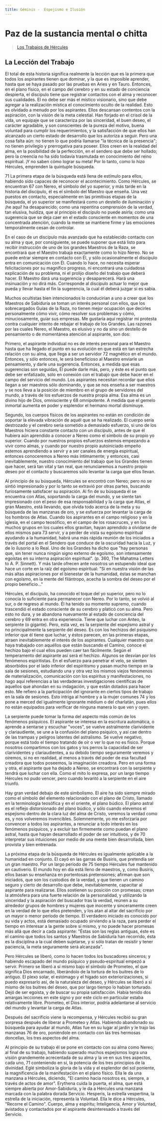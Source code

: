 ```yaml
---
title: Géminis -  Espejismo e Ilusión
---
```


# Paz de la sustancia mental o chitta

> [Los Trabajos de Hércules](/los-trabajos-de-hercules/trabajo3-parte2#la-lección-del-trabajo)

## La Lección del Trabajo

El total de esta historia significa realmente la lección que es la primera que todos los aspirantes tienen que dominar, y la que es imposible aprender, hasta que se haya pasado por las pruebas en Aries y en Tauro. Entonces, en el plano físico, en el campo del cerebro y en su estado de conciencia despierta, el discípulo tiene que registrar contactos con el alma y reconocer sus cualidades. El no debe ser más el místico visionario, sino que debe agregar a la realización mística el conocimiento oculto de la realidad. Esto es olvidado a menudo por los aspirantes. Ellos descansan contentos con la aspiración, con la visión de la meta celestial. Han forjado en el crisol de la vida, un equipaje que se caracteriza por las sinceridad, el buen deseo, el carácter agradable, y son conscientes de la pureza del motivo, buena voluntad para cumplir los requerimientos, y la satisfacción de que ellos han alcanzado un cierto estado de desarrollo que los autoriza a seguir. Pero una cosa falta aún: no tienen lo que podría llamarse "la técnica de la presencia"; no tienen privilegio y prerrogativa para poseer. Ellos creen en la realidad del alma, en la posibilidad de la perfección, en el sendero que debe ser hollado; pero la creencia no ha sido todavía trasmutada en conocimiento del reino espiritual. ¡Y no saben cómo lograr su meta! Por lo tanto, como lo hizo Hércules, emprenden la quíntuple búsqueda.

<p>
<pin lang="en">71</pin> La primera etapa de la búsqueda está llena de estímulo para ellos, habiendo sido capaces de reconocer el acontecimiento. Como Hércules, se encuentran <pin lang="es">67</pin> con Nereo, el símbolo del yo superior, y más tarde en la historia del discípulo, él es el símbolo del Maestro que enseña. Una vez puestos en contacto, especialmente en las primitivas etapas de la búsqueda, el yo superior se manifestará como un destello de iluminación y ¡he aquí! ha desaparecido; como una repentina comprensión de la verdad, tan elusiva, huidiza, que al principio el discípulo no puede asirla; como una sugerencia que se deja caer en el estado consciente en momentos de una concentrada atención, cuando la mente se mantiene firme y las emociones temporalmente cesan de controlar.
</p>

En el caso de un discípulo más avanzado que ha establecido contacto con su alma y que, por consiguiente, se puede suponer que está listo para recibir instrucción de uno de los grandes Maestros de la Raza, se encontrará que el Maestro trabaja exactamente como lo hizo Nereo. No se puede entrar siempre en contacto con Él, y sólo ocasionalmente el discípulo entra en comunicación con Él. Cuando lo hace, no necesita esperar felicitaciones por su magnífico progreso, ni encontrará una cuidadosa explicación de su problema, ni el prolijo diseño del trabajo que deberá hacer. El Maestro dará una sugerencia y desaparecerá. Hará una insinuación y no dirá más. Corresponde al discípulo actuar lo mejor que pueda y llevar hasta el fin la sugerencia, la cual él deberá juzgar si es sabia.

Muchos ocultistas bien intencionados lo conducirían a uno a creer que los Maestros de Sabiduría se toman un interés personal con ellos, que los sobrecargados Guías de la Raza, no tienen mejor ocupación que decirles personalmente cómo vivir, cómo resolver sus problemas y cómo, minuciosamente, guiar sus empresas. Me gustaría aquí registrar mi protesta contra cualquier intento de rebajar el trabajo de los Grandes. Las razones por las cuales Nereo, el Maestro, es elusivo y no da sino un destello de pensamiento o de momentánea atención al aspirante, son dos:

Primero, el aspirante individual no es de interés personal para el Maestro hasta que ha llegado el punto en su evolución en que está en tan estrecha relación con su alma, que llega a ser un servidor <pin lang="en">72</pin> magnético en el mundo. Entonces, y sólo entonces, le será beneficioso al Maestro enviarle un pensamiento, y darle una sugerencia. Entonces, a medida que esas sugerencias son seguidas, Él puede darle más, pero, y éste es el punto que debe ser enfatizado, sólo en conexión con el trabajo que debe hacer en el campo del servicio del mundo. Los aspirantes necesitan recordar que ellos llegan a ser maestros sólo dominando, y que se nos enseña a ser maestros y se nos lleva a la posición de miembro en el grupo de servidores del mundo, a través de los esfuerzos de nuestra propia alma. Esa alma es un divino hijo de Dios, omnisciente y <pin lang="es">68</pin> omnipotente. A medida que el gemelo inmortal aumenta en poder y esplendor el hermano mortal disminuye.

Segundo, los cuerpos físicos de los aspirantes no están en condición de soportar la elevada vibración de aquél que se ha realizado. El cuerpo sería destrozado y el cerebro sería sometido a demasiado esfuerzo, si uno de los Maestros hiciera constante contacto con un discípulo, antes de que él hubiera aún aprendido a conocer a Nereo como el símbolo de su propio yo superior. Cuando por nuestros propios esfuerzos estemos empezando a vivir como almas, y cuando por nuestro propio autoiniciado empeño estemos aprendiendo a servir y a ser canales de energía espiritual, entonces conoceremos a Nereo más íntimamente; y entonces, casi inevitablemente, nuestro conocimiento del trabajo que los Grandes tienen que hacer, será tan vital y tan real, que renunciaremos a nuestro propio deseo por el contacto y buscaremos sólo levantar la carga que ellos llevan.

Al principio de su búsqueda, Hércules se encontró con Nereo; pero no se sintió impresionado y por lo tanto se extravió por otras partes, buscando furiosamente satisfacer su aspiración. Al fin de su búsqueda él se encuentra con Atlas, soportando la carga del mundo, y se siente tan impresionado con el peso de esa responsabilidad y la carga que Atlas, el gran Maestro, está llevando, que olvida todo acerca de la meta y su búsqueda de las manzanas de oro, y se esfuerza por levantar la carga de los hombros de Atlas. Cuando los aspirantes en el campo religioso y en la iglesia, en el campo teosófico, en el campo de los rosacruces, y en los muchos grupos en los cuales ellos gravitan, hayan aprendido a olvidarse de ellos mismos para <pin lang="en">73</pin> servir, y a perder de vista su egoísmo espiritual ayudando a la humanidad, habrá una más rápida reunión de los iniciados a través del portal en el Sendero que conduce de la oscuridad hacia la Luz, y de lo ilusorio a lo Real. Uno de los Grandes ha dicho que "hay personas que, sin tener nunca ningún signo externo de egoísmo, son intensamente egoístas en su interna aspiración espiritual". (p. 360, The Mahatma Letters to A. P. Sinnett). Y más tarde ofrecen ante nosotros un estupendo ideal que hace un corte en la raíz del egoísmo espiritual: "Si en nuestra visión de las más altas aspiraciones por el bienestar de la humanidad, éstas se manchan con egoísmo, en la mente del filántropo, acecha la sombra del deseo por el propio beneficio..."

Hércules, el discípulo, ha conocido el toque del yo superior, pero no lo conocía lo suficiente para permanecer con Nereo. Por lo tanto, se volvió al sur, o de regreso al mundo. Él ha tenido su momento supremo, cuando trascendió el estado consciente de su cerebro y platicó con su alma. Pero esto no dura, y se abandona nuevamente al estado de conciencia del cerebro y <pin lang="es">69</pin> entra en otra experiencia. Tiene que luchar con Anteo, la serpiente (o gigante). Pero, esta vez, es la serpiente del espejismo astral y no principalmente la serpiente del deseo. Es con los hechizos del psiquismo inferior que él tiene que luchar, y éstos parecen, en las primeras etapas, atraen inevitablemente el interés de los aspirantes. Cualquier maestro que haya trabajado con aquéllos que están buscando el Camino, conoce el hechizo bajo el cual ellos pueden caer tan fácilmente. Según el temperamento del aspirante así será el hechizo. Algunos se desvían por los fenómenos espiritistas. En el esfuerzo para penetrar el velo, se sienten absorbidos por el lado inferior del espiritismo y pasan mucho tiempo en la sala de sesiones, estudiando una y otra vez los mismos viejos fenómenos de materialización, comunicación con los espíritus y manifestaciones, no hago aquí referencias a las verdaderas investigaciones científicas de aquellos que ahondan en su indagación, y que están dotados para hacer esto. Me refiero a la participación del ignorante en ciertos tipos de trabajo en la sala de sesiones. Esto intriga al hombre y a la mujer comunes <pin lang="en">74</pin> y los pone a merced del igualmente ignorante médium o del charlatán, pues ellos no están equipados para verificar de ninguna manera lo que ven y oyen.

La serpiente puede tomar la forma del aspecto más común de los fenómenos psíquicos. El aspirante se interesa en la escritura automática, o aprende a sentarse y escuchar "voces", se vuelve astralmente clarividente y clariaudiente, se une a la confusión del plano psíquico, y así cae dentro de las trampas y peligros latentes del astralismo. Se vuelve negativo, porque está todo el tiempo tratando de oír o ver lo que no es físico. Porque nosotros compartimos con los gatos y los perros la capacidad de ser clarividentes y clariaudientes, a su debido tiempo seguramente veremos y oiremos, si no en realidad, al menos a través del poder de esa facultad creadora que todos poseemos, la imaginación creadora. Pero en una forma y otra, el aspirante que ha dejado a Nereo, se encontrará con la serpiente y tendrá que luchar con ella. Como el mito lo expresa, por un largo tiempo Hércules no pudo vencer, pero cuando levantó a la serpiente en el aire triunfó.

Hay gran verdad debajo de este simbolismo. El aire ha sido siempre mirado como el símbolo del elemento relacionado con el plano de Cristo, llamado en la terminología teosófica y en el oriente, el plano búdico. El plano astral es el reflejo distorsionado del plano búdico, y sólo cuando elevemos el espejismo dentro de la clara luz del alma de Cristo, veremos la verdad como es, y nos volveremos invencibles. Solemnemente, yo me esforzaría por convencer a todos los aspirantes, a renunciar a todo interés en los fenómenos psíquicos, y a excluir tan firmemente como puedan el plano astral, hasta que hayan desarrollado el poder de ser intuitivos, y de <pin lang="es">70</pin> interpretar sus intuiciones por medio de una mente bien desarrollada, bien provista y bien entrenada.

La próxima etapa de la búsqueda de Hércules es igualmente aplicable a la humanidad en conjunto. El cayó en las garras de Busiris, que pretendía ser un gran maestro. Por un largo período de <pin lang="en">75</pin> tiempo Hércules fue mantenido en cautiverio. El mundo hoy en día está lleno de maestros, y, como Busiris, ellos basan su enseñanza en portentosas pretensiones; afirman que son iniciados, que son los custodios de la verdad, y que tienen un camino seguro y cierto de desarrollo que debe, inevitablemente, capacitar al aspirante para realizarse. Ellos sostienen su posición con promesas; crean la atmósfera para una fuerte relación de la personalidad, y utilizando la sinceridad y la aspiración del buscador tras la verdad, reúnen a su alrededor grupos de hombres y mujeres que inocente y sinceramente creen en la verdad de lo que ellos pretenden, y los atan al altar del sacrificio por un mayor o menor período de tiempo. El verdadero iniciado es conocido por su vida y actos, está demasiado ocupado sirviendo a la raza, para perder el tiempo en interesar a la gente sobre sí mismo, y no puede hacer promesas más allá que decir a cada aspirante: "Éstas son las reglas antiguas, éste es el camino que todos los santos y Maestros de Sabiduría han recorrido, ésta es la disciplina a la cual deben sujetarse, y si sólo tratan de resistir y tener paciencia, la meta seguramente será alcanzada".

Pero Hércules se liberó, como lo hacen todos los buscadores sinceros; y habiendo escapado del mundo psíquico y pseudo‑espiritual empezó a servir. Primero se liberó a sí mismo bajo el símbolo de Prometeo, el que significa Dios encarnado, liberándolo de la tortura de los buitres de lo antiguo. El plexo solar, el estómago y el hígado son exteriorizaciones, si puedo expresarlo así, de la naturaleza del deseo, y Hércules se liberó a sí mismo de los buitres del deseo, que por largo tiempo lo habían torturado. Dejó de ser egoísta, y de buscar su propia satisfacción. Había tenido dos amargas lecciones en este signo y por este ciclo en particular estaba relativamente libre. Prometeo, el Dios interior, podría adelantarse al servicio del mundo y levantar la carga de Atlas.

Después del sacrificio viene la recompensa, y Hércules recibió su gran sorpresa después de liberar a Prometeo y Atlas. Habiendo abandonado su búsqueda para ayudar al mundo, Atlas fue en su lugar al jardín y le trajo las manzanas <pin lang="en">76</pin> de oro, poniéndole en contacto con las tres hermosas doncellas, los tres aspectos del alma.

Al principio de su trabajo él se pone en contacto con su alma como Nereo; al final de su trabajo, habiendo superado muchos espejismos logra una visión grandemente acrecentada de su alma y la ve en sus tres aspectos, cada uno, <pin lang="es">71</pin> conteniendo en sí, la potencia de los tres principios de la divinidad. Eglé simboliza la gloria de la vida y el esplendor del sol poniente, la magnificencia de la manifestación en el plano físico. Ella le da una manzana a Hércules, diciendo, "El camino hacia nosotros es, siempre, a través de actos de amor". Erythena cuida la puerta, el alma, que está siempre abierta por Amor-Sabiduría, y le da a Hércules una manzana marcada con la palabra dorada Servicio. Hesperis, la estrella vespertina, la estrella de la iniciación, representa la Voluntad. Ella le dice a Hércules, "Recorre el Camino". Cuerpo, alma y espíritu; Inteligencia, Amor y Voluntad, avistados y contactados por el aspirante desinteresado a través del Servicio.
